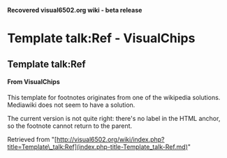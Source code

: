 **Recovered visual6502.org wiki - beta release**

# Template talk:Ref - VisualChips

## Template talk:Ref

#### From VisualChips

This template for footnotes originates from one of the wikipedia solutions. Mediawiki does not seem to have a solution.

The current version is not quite right: there's no label in the HTML anchor, so the footnote cannot return to the parent.

Retrieved from "[http://visual6502.org/wiki/index.php?title=Template\_talk:Ref](index.php-title-Template_talk-Ref.md)"

